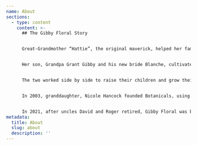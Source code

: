 ```yaml
---
name: About
sections:
  - type: content
    content: >-
      ## The Gibby Floral Story


      Great-Grandmother “Hattie”, the original maverick, helped her family survive the Great Depression with a dugout greenhouse selling beautiful fruits, vegetables, and flowers, which she had propagated from starts and clippings taken in Ogden Canyon.


      Her son, Grandpa Grant Gibby and his new bride Blanche, cultivated their love for living growing things by founding a floral shop and greenhouse, in Riverdale Utah, called Gibby Floral.


      The two worked side by side to raise their children and grow their business, treating their customers like family and passing their love and appreciation of the natural world to their children and grandchildren alike. Upon their retirement in the mid 80’s their sons David and Roger continued in the tradition of creating beautiful arrangements and growing exotic tropicals in the family greenhouses


      In 2003, granddaughter, Nicole Hancock founded Botanicals, using what she had learned in design and horticulture and applying it to interior landscape design and maintenance. Joined shortly thereafter by her brothers, Braden and Dustin. As business partners, they have expanded Botanicals to include  design services,  greenhouses, a garden center, two outdoor pottery and fountain locations, and offer educational events about the wonderful world and beauty of all things plants. 


      In 2021, after uncles David and Roger retired, Gibby Floral was brought under the Botanicals Family of Businesses.
metadata:
  title: About
  slug: about
  description: ''
---
```

